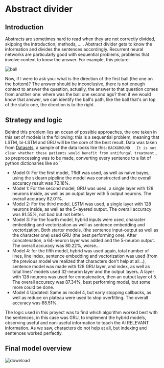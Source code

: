 # Abstract divider
## Introduction
Abstracts are sometimes hard to read when they are not correctly divided, skipping the introduction, methods, ... . Abstract divider gets to know the information and divides the sentences accordingly. Recurrent neural networks are particularly good with sequential problems, problems that involve context to know the answer. For example, this picture:

![ball](https://user-images.githubusercontent.com/66335475/154822508-2bfb0e2e-5d54-4b66-8132-65aece0826dd.jpg)

Now, if I were to ask you: what is the direction of the first ball (the one on the bottom)? The answer should be inconclusive, there is not enough context to answer the question, actually, the answer to that question comes from another one: where was the ball one second ago? then if we would know that answer, we can identify the ball's path, like the ball that's on top of the static one, the direction is to the right.

## Strategy and logic
Behind this problem lies an ocean of possible approaches, the one taken in this set of models is the following: this is a sequential problem, meaning that LSTM, bi-LSTM and GRU will be the core of the best result. Data was taken from [Datasets](https://github.com/Franck-Dernoncourt/pubmed-rct.git), a sample of the data looks like this: `BACKGROUND	It is not clear whether these patients would benefit from antifungal treatment.`, so preprocessing was to be made, converting every sentence to a list of python dictionaries like so ``

- Model 0:
  For the first model, TfIdf was used, as well as naive bayes, using the sklearn pipeline the model was constructed and the overall accuracy result was 72.18%. 
- Model 1:
  For the second model, GRU was used, a single layer with 128 neurons inside, as well as an output layer with 5 output neurons. The overall accuracy 82.01%.
- Model 2:
  For the third model, LSTM was used, a single layer with 128 neurons inside, as well as the 5-layered output. The overall accuracy was 81.55%, not bad but not better.
- Model 3:
  For the fourth model, hybrid inputs were used, character embedding and vectorization as well as sentence embedding and vectorization. Both starter models, (the sentence input-output as well as the character one) used GRU (the best performing one). After concatenation, a 64-neuron layer was added and the 5-neuron output. The overall accuracy was 80.22%, worse...
- Model 4:
  for the fifth model, hybrid was used again, total number of lines, line index, sentence embedding and vectorization was used (from the previous model we realized that characters don't help at all...), sentence model was made with 128 GRU layer, and index, as well as total lines' models used 32-neuron layer and the output layers. A layer with 128 neurons was used for concatenation, then an output layer of 5. The overall accuracy was 87.34%, best performing model, but some more could be done.
- Model 4 Updated:
  Same as model 4, but early stopping callbacks, as well as reduce on plateau were used to stop overfitting. The overall accuracy was 88.51%.
  
The logic used in this proyect was to find which algorithm worked best with the sentences, in this case was GRU, to implement the hybrid models, observing useful and non-useful information to teach the AI RELEVANT information. As we saw, characters do not help at all, but indexing and sentences worked perfectly.

## Final model overview

![download](https://user-images.githubusercontent.com/66335475/155457010-7d8796b3-9812-4600-b525-628f3228a87a.png)


 
